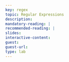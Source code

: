 ```yaml
---
key: regex
topic: Regular Expressions
description: 
mandatory-reading: |
recommended-reading: |
slides: 
interactive-content:
guest:
guest-url:
type: lab
---
```






